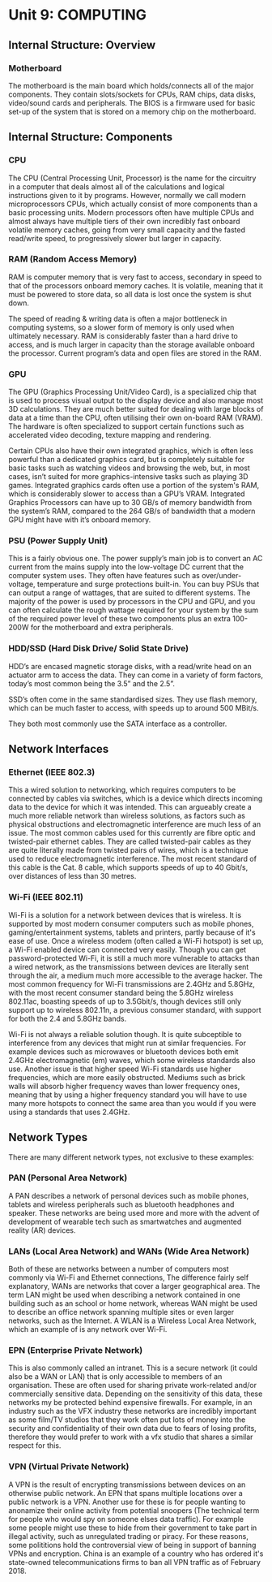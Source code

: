 Unit 9: COMPUTING
=============

Internal Structure: Overview
-------------

### Motherboard
The motherboard is the main board which holds/connects all of the major components. They contain slots/sockets for CPUs, RAM chips, data disks, video/sound cards and peripherals. The BIOS is a firmware used for basic set-up of the system that is stored on a memory chip on the motherboard.

Internal Structure: Components
-------------
### CPU
The CPU (Central Processing Unit, Processor) is the name for the circuitry in a computer that deals almost all of the calculations and logical instructions given to it by programs. However, normally we call modern microprocessors CPUs, which actually consist of more components than a basic processing units. Modern processors often have multiple CPUs and almost always have multiple tiers of their own incredibly fast onboard volatile memory caches, going from very small capacity and the fasted read/write speed, to progressively slower but larger in capacity.

### RAM (Random Access Memory)
RAM is computer memory that is very fast to access, secondary in speed to that of the processors onboard memory caches. It is volatile, meaning that it must be powered to store data, so all data is lost once the system is shut down.

The speed of reading & writing data is often a major bottleneck in computing systems, so a slower form of memory is only used when ultimately necessary. RAM is considerably faster than a hard drive to access, and is much larger in capacity than the storage available onboard the processor. Current program’s data and open files are stored in the RAM.

### GPU
The GPU (Graphics Processing Unit/Video Card), is a specialized chip that is used to process visual output to the display device and also manage most 3D calculations. They are much better suited for dealing with large blocks of data at a time than the CPU, often utilising their own on-board RAM (VRAM). The hardware is often specialized to support certain functions such as accelerated video decoding, texture mapping and rendering.

Certain CPUs also have their own integrated graphics, which is often less powerful than a dedicated graphics card, but is completely suitable for basic tasks such as watching videos and browsing the web, but, in most cases, isn’t suited for more graphics-intensive tasks such as playing 3D games. Integrated graphics cards often use a portion of the system's RAM, which is considerably slower to access than a GPU’s VRAM. Integrated Graphics Processors can have up to 30 GB/s of memory bandwidth from the system’s RAM, compared to the 264 GB/s of bandwidth that a modern GPU might have with it’s onboard memory.

### PSU (Power Supply Unit)
This is a fairly obvious one. The power supply’s main job is to convert an AC current from the mains supply into the low-voltage DC current that the computer system uses. They often have features such as over/under-voltage, temperature and surge protections built-in. You can buy PSUs that can output a range of wattages, that are suited to different systems. The majority of the power is used by processors in the CPU and GPU, and you can often calculate the rough wattage required for your system by the sum of the required power level of these two components plus an extra 100-200W for the motherboard and extra peripherals.

### HDD/SSD (Hard Disk Drive/ Solid State Drive)
HDD’s are encased magnetic storage disks, with a read/write head on an actuator arm to access the data. They can come in a variety of form factors, today’s most common being the 3.5” and the 2.5”.

SSD’s often come in the same standardised sizes. They use flash memory, which can be much faster to access, with speeds up to around 500 MBit/s.

They both most commonly use the SATA interface as a controller.

Network Interfaces
-------------

### Ethernet (IEEE 802.3)

This a wired solution to networking, which requires computers to be connected by cables via switches, which is a device which directs incoming data to the device for which it was intended. This can argueably create a much more reliable network than wireless solutions, as factors such as physical obstructions and electromagnetic interference are much less of an issue. The most common cables used for this currently are fibre optic and twisted-pair ethernet cables. They are called twisted-pair cables as they are quite literally made from twisted pairs of wires, which is a technique used to reduce electromagnetic interference. The most recent standard of this cable is the Cat. 8 cable, which supports speeds of up to 40 Gbit/s, over distances of less than 30 metres.

### Wi-Fi (IEEE 802.11)

Wi-Fi is a solution for a network between devices that is wireless. It is supported by most modern consumer computers such as mobile phones, gaming/entertainment systems, tablets and printers, partly because of it's ease of use. Once a wireless modem (often called a Wi-Fi hotspot) is set up, a Wi-Fi enabled device can connected very easily. Though you can get password-protected Wi-Fi, it is still a much more vulnerable to attacks than a wired network, as the transmissions between devices are literally sent through the air, a medium much more accessible to the average hacker. The most common frequency for Wi-Fi transmissions are 2.4GHz and 5.8GHz, with the most recent consumer standard being the 5.8GHz wireless 802.11ac, boasting speeds of up to 3.5Gbit/s, though devices still only support up to wireless 802.11n, a previous consumer standard, with support for both the 2.4 and 5.8GHz bands.

Wi-Fi is not always a reliable solution though. It is quite subceptible to interference from any devices that might run at similar frequencies. For example devices such as microwaves or bluetooth devices both emit 2.4GHz electromagnetic (em) waves, which some wireless standards also use. Another issue is that higher speed Wi-Fi standards use higher frequencies, which are more easily obstructed. Mediums such as brick walls will absorb higher frequency waves than lower frequency ones, meaning that by using a higher frequency standard you will have to use many more hotspots to connect the same area than you would if you were using a standards that uses 2.4GHz.

Network Types
-------------
There are many different network types, not exclusive to these examples:

### PAN (Personal Area Network)

A PAN describes a network of personal devices such as mobile phones, tablets and wireless peripherals such as bluetooth headphones and speaker. These networks are being used more and more with the advent of development of wearable tech such as smartwatches and augmented reality (AR) devices.

### LANs (Local Area Network) and WANs (Wide Area Network)

Both of these are networks between a number of computers most commonly via Wi-Fi and Ethernet connections, The difference fairly self explanatory, WANs are networks that cover a larger geographical area. The term LAN might be used when describing a network contained in one building such as an school or home network, whereas WAN might be used to describe an office network spanning multiple sites or even larger networks, such as the Internet. A WLAN is a Wireless Local Area Network, which an example of is any network over Wi-Fi.

### EPN (Enterprise Private Network)

This is also commonly called an intranet. This is a secure network (it could also be a WAN or LAN) that is only accessible to members of an organisation. These are often used for sharing private work-related and/or commercially sensitive data. Depending on the sensitivity of this data, these networks my be protected behind expensive firewalls. For example, in an industry such as the VFX industry these networks are incredibly important as some film/TV studios that they work often put lots of money into the security and confidentiality of their own data due to fears of losing profits, therefore they would prefer to work with a vfx studio that shares a similar respect for this.

### VPN (Virtual Private Network)

A VPN is the result of encrypting transmissions between devices on an otherwise public network. An EPN that spans multiple locations over a public network is a VPN. Another use for these is for people wanting to anonamize their online activity from potential snoopers (The technical term for people who would spy on someone elses data traffic). For example some people might use these to hide from their government to take part in illegal activity, such as unregulated trading or piracy. For these reasons, some polititions hold the controversial view of being in support of banning VPNs and encryption. China is an example of a country who has ordered it's state-owned telecommunications firms to ban all VPN traffic as of February 2018.


